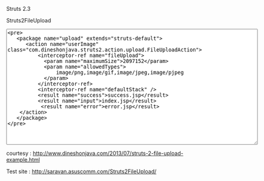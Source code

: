 Struts 2.3

Struts2FileUpload

<textarea rows="20" cols="80">
<pre>
   <package name="upload" extends="struts-default">
      <action name="userImage" class="com.dineshonjava.struts2.action.upload.FileUploadAction">
	  	  <interceptor-ref name="fileUpload">
	        <param name="maximumSize">2097152</param>
	        <param name="allowedTypes">
	            image/png,image/gif,image/jpeg,image/pjpeg
	        </param>
	      </interceptor-ref>
	      <interceptor-ref name="defaultStack" />
		  <result name="success">success.jsp</result>
		  <result name="input">index.jsp</result>
		   <result name="error">error.jsp</result>
	</action>
   </package>
</pre>
</textarea>

courtesy : http://www.dineshonjava.com/2013/07/struts-2-file-upload-example.html

Test site : http://saravan.asuscomm.com/Struts2FileUpload/


